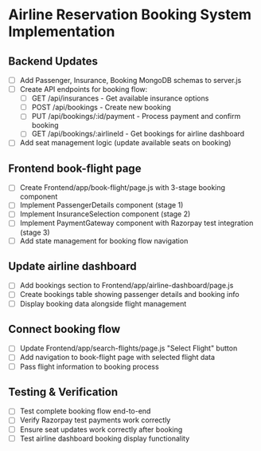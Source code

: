 # Airline Reservation Booking System Implementation

## Backend Updates
- [ ] Add Passenger, Insurance, Booking MongoDB schemas to server.js
- [ ] Create API endpoints for booking flow:
  - [ ] GET /api/insurances - Get available insurance options
  - [ ] POST /api/bookings - Create new booking
  - [ ] PUT /api/bookings/:id/payment - Process payment and confirm booking
  - [ ] GET /api/bookings/:airlineId - Get bookings for airline dashboard
- [ ] Add seat management logic (update available seats on booking)

## Frontend book-flight page
- [ ] Create Frontend/app/book-flight/page.js with 3-stage booking component
- [ ] Implement PassengerDetails component (stage 1)
- [ ] Implement InsuranceSelection component (stage 2)
- [ ] Implement PaymentGateway component with Razorpay test integration (stage 3)
- [ ] Add state management for booking flow navigation

## Update airline dashboard
- [ ] Add bookings section to Frontend/app/airline-dashboard/page.js
- [ ] Create bookings table showing passenger details and booking info
- [ ] Display booking data alongside flight management

## Connect booking flow
- [ ] Update Frontend/app/search-flights/page.js "Select Flight" button
- [ ] Add navigation to book-flight page with selected flight data
- [ ] Pass flight information to booking process

## Testing & Verification
- [ ] Test complete booking flow end-to-end
- [ ] Verify Razorpay test payments work correctly
- [ ] Ensure seat updates work correctly after booking
- [ ] Test airline dashboard booking display functionality
